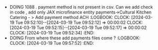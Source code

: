 - DOING 1088 . payment method is not present in csv. Can we add check in code , add only JAX microfinance entity payments->Cultural Kitchen Catering - > Add payment method ACH
  :LOGBOOK:
  CLOCK: [2024-03-19 Tue 09:52:10]--[2024-03-19 Tue 09:52:12] =>  00:00:02
  CLOCK: [2024-03-19 Tue 09:52:15]--[2024-03-19 Tue 09:52:17] =>  00:00:02
  CLOCK: [2024-03-19 Tue 09:52:34]
  :END:
- DOING From where these add payments files come ?
  :LOGBOOK:
  CLOCK: [2024-03-19 Tue 09:57:52]
  :END: